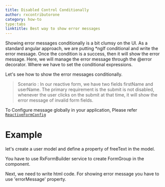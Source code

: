 ```yaml
---
title: Disabled Control Conditionally
author: rxcontributorone
category: how-to
type:tabs
linktitle: Best way to show error messages 
---
```

Showing error messages conditionally is a bit clumsy on the UI. As a standard angular approach, we are putting *ngIf conditional and write the error message. Once the condition is a success, then it will show the error message.
Here, we will manage the error message through the @error decorator. Where we have to set the conditional expressions.

Let's see how to show the error messages conditionally.

> Scenario : In our reactive form, we have two fields firstName and userName. The primary requirement is the submit is not disabled, whenever the user clicks on the submit at that time, it will show the error message of invalid form fields.

To Configure message globally in your application, Please refer <a href="/api/reactive-form-config">`ReactiveFormConfig`</a>

# Example
let's create a user model and define a property of freeText in the model.
<div component="app-code" key="error-conditionalMessage-model"></div> 

You have to use RxFormBuilder service to create FormGroup in the component.

<div component="app-code" key="error-conditionalMessage-component"></div> 
Next, we need to write html code. For showing error message you have to use 'errorMessage' property.
<div component="app-code" key="error-conditionalMessage-html"></div> 
<div component="app-example-runner" ref-component="app-disable-add"></div>

